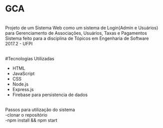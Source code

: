 # GCA

<br/> Projeto de um Sistema Web como um sistema de Login(Admin e Usuários) para Gerenciamento de Associações, Usuários, Taxas e Pagamentos
<br/> Sistema feito para a disciplina de Tópicos em Engenharia de Software 2017.2 - UFPI

<br/> #Tecnologias Utilizadas
<ul>
  <li>HTML</li>
  <li>JavaScript</li>
  <li>CSS</li>
  <li>Node.js</li>
  <li>Express.js</li>
  <li>Firebase para persistencia de dados</li>
  
</ul>

<br/>Passos para utilização do sistema
  <br/>-clonar o repositório 
  <br/>-npm install && npm start
